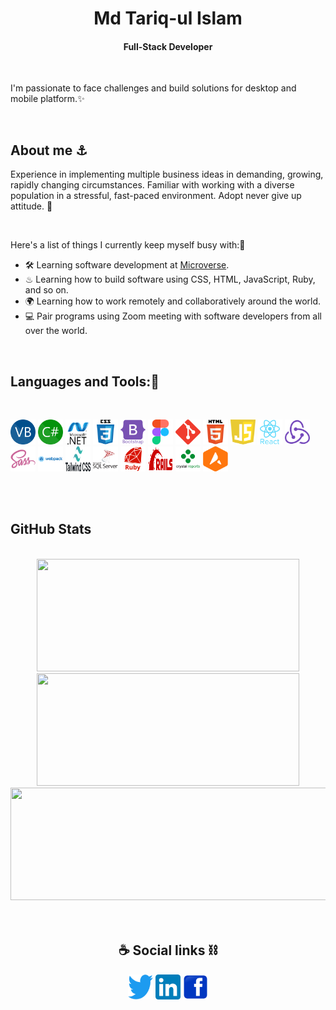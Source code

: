 <h1 align="center">Md Tariq-ul Islam</h1>
<h4 align="center">Full-Stack Developer</h4>

</br>

I'm passionate to face challenges and build solutions for desktop and mobile platform.✨

</br>

## About me ⚓
Experience in implementing multiple business ideas in demanding, growing, rapidly changing circumstances. Familiar with working with a diverse population in a stressful, fast-paced environment. Adopt never give up attitude. 🚀

</br>

Here's a list of things I currently keep myself busy with:👏
- 🛠 Learning software development at [Microverse](https://www.microverse.org/?gclid=CjwKCAiAheacBhB8EiwAItVO257egk_saZ6PFckqnaXy0WbCa9AxUGdXwRfjNsJLvrjyxINbJWkEkBoCcqcQAvD_BwE).
- ♨ Learning how to build software using CSS, HTML, JavaScript, Ruby, and so on.
- 🌍 Learning how to work remotely and collaboratively around the world.
- 💻 Pair programs using Zoom meeting with software developers from all over the world.

</br>

<h2 align="left">Languages and Tools:🌳</h2>
<br/>
<p align="left">
  <a href="#"><img src="./languages/VB.NET_Logo.svg" alt="VB.Net" width="40" height="40"/></a>
  <a href="#"><img src="./languages/C_Sharp_wordmark.svg" alt="C#.Net" width="40" height="40"/></a>
  <a href="#"><img src="./tools/netframework-1.svg" alt=".Net Framework" width="40" height="40"/></a>
  <a href="#"><img src="./languages/css3-original-wordmark.svg" alt="css3" width="40" height="40"/></a>
  <a href="#"><img src="./tools/bootstrap-plain-wordmark.svg" alt="bootstrap" width="40" height="40"/></a>
  <a href="#"><img src="./tools/figma-icon.svg" alt="figma" width="40" height="40"/></a>
  <a href="#"><img src="./tools/git-scm-icon.svg" alt="git" width="40" height="40"/></a>
  <a href="#"><img src="./languages/html5-original-wordmark.svg" alt="html5" width="40" height="40"/></a>
  <a href="#"><img src="./languages/javascript-1.svg" alt="javascript" width="40" height="40"/></a>
  <a href="#"><img src="./tools/react-original-wordmark.svg" alt="react" width="40" height="40"/></a>
  <a href="#"><img src="./tools/redux-original.svg" alt="redux" width="40" height="40"/></a>
  <a href="#"><img src="./tools/sass-original.svg" alt="sass" width="40" height="40"/></a>
  <a href="#"><img src="./tools/webpack-original-wordmark.svg" alt="webpack" width="40" height="40"/></a>
  <a href="#"><img src="./tools/Tailwind_CSS_Logo.svg" alt="Tailwind" width="40" height="40"/></a>
  <a href="#"><img src="./languages/microsoft-sql-server-logo-svgrepo-com.svg" alt="MS SQL" width="40" height="40"/></a>
  <a href="#"><img src="./languages/Devicon-ruby-plain-wordmark.svg" alt="Ruby" width="40" height="40"/></a>
  <a href="#"><img src="./tools/Ruby_On_Rails_Logo.svg" alt="Ruby on rails" width="40" height="40"/></a>
  <a href="#"><img src="./tools/crystal-reports-logo.png" alt="Crystal Reports" width="40" height="40"/></a>
  <a href="#"><img src="./tools/ActiveReports-Logo.png" alt="Active Reports" width="40" height="40"/></a>
</p>

</br>
</br>

<h2 align ="left">GitHub Stats</h2>
</br>
<div align="center">
  <img height="180" width="420" src="https://github-readme-stats.vercel.app/api/top-langs/?username=developertariq&show_icons=true&theme=nightowl&layout=compact"/>
  <img height="180" width="420" src="https://github-readme-stats-eight-theta.vercel.app/api?username=developertariq&show_icons=true&theme=nightowl&count_private=true"/>
  <img height="180" width="840" src="https://github-readme-streak-stats.herokuapp.com/?user=developertariq&show_icons=true&theme=nightowl&layout=compact"/>
</div>

</br>
</br>

<div align="center">
  <h2 align="center">☕ Social links ⛓</h2>
  <a href="https://twitter.com/" alt="Twitter"><img src="./social/Twitter-logo.png" width="40" height="40"></a>
  <a href="https://www.linkedin.com/in/" alt="Linkedin"><img src="./social/LinkedIn_icon.png" width="40" height="40"></a>
  <a href="https://www.facebook.com/" alt="Facebook"><img src="./social/Facebook_icon.svg" width="40" height="40"></a>
</div>

</br>
</br>
